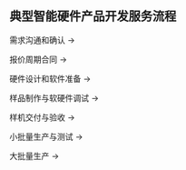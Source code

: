 ## 典型智能硬件产品开发服务流程

需求沟通和确认  ->

报价周期合同 ->

硬件设计和软件准备 ->

样品制作与软硬件调试 ->

样机交付与验收 ->

小批量生产与测试 ->

大批量生产 ->